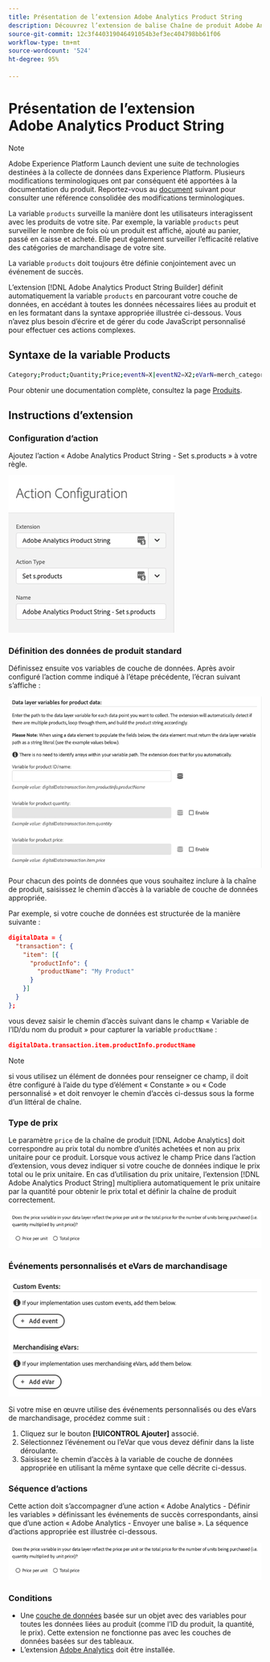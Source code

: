 ```yaml
---
title: Présentation de l’extension Adobe Analytics Product String
description: Découvrez l’extension de balise Chaîne de produit Adobe Analytics dans Adobe Experience Platform.
source-git-commit: 12c3f440319046491054b3ef3ec404798bb61f06
workflow-type: tm+mt
source-wordcount: '524'
ht-degree: 95%

---
```


# Présentation de l’extension Adobe Analytics Product String

>[!NOTE]
>
>Adobe Experience Platform Launch devient une suite de technologies destinées à la collecte de données dans Experience Platform. Plusieurs modifications terminologiques ont par conséquent été apportées à la documentation du produit. Reportez-vous au [document](../../../term-updates.md) suivant pour consulter une référence consolidée des modifications terminologiques.

La variable `products` surveille la manière dont les utilisateurs interagissent avec les produits de votre site. Par exemple, la variable `products` peut surveiller le nombre de fois où un produit est affiché, ajouté au panier, passé en caisse et acheté. Elle peut également surveiller l’efficacité relative des catégories de marchandisage de votre site.

La variable `products` doit toujours être définie conjointement avec un événement de succès.

L’extension [!DNL Adobe Analytics Product String Builder] définit automatiquement la variable `products` en parcourant votre couche de données, en accédant à toutes les données nécessaires liées au produit et en les formatant dans la syntaxe appropriée illustrée ci-dessous. Vous n’avez plus besoin d’écrire et de gérer du code JavaScript personnalisé pour effectuer ces actions complexes.

## Syntaxe de la variable Products

```bash
Category;Product;Quantity;Price;eventN=X|eventN2=X2;eVarN=merch_category|eVarN2=merch_category2
```

Pour obtenir une documentation complète, consultez la page [Produits](https://experienceleague.adobe.com/docs/analytics/implementation/vars/page-vars/products.html?lang=fr).

## Instructions d’extension

### Configuration d’action

Ajoutez l’action « Adobe Analytics Product String - Set s.products » à votre règle.

![Configuration d’action](./images/screenshot-action-config.png)

### Définition des données de produit standard

Définissez ensuite vos variables de couche de données. Après avoir configuré l’action comme indiqué à l’étape précédente, l’écran suivant s’affiche :

![Champs standard](./images/screenshot-standard-fields.png)

Pour chacun des points de données que vous souhaitez inclure à la chaîne de produit, saisissez le chemin d’accès à la variable de couche de données appropriée.

Par exemple, si votre couche de données est structurée de la manière suivante :

```json
digitalData = {
  "transaction": {
    "item": [{
      "productInfo": {
        "productName": "My Product"
      }
    }]
  }
};
```

vous devez saisir le chemin d’accès suivant dans le champ « Variable de l’ID/du nom du produit » pour capturer la variable `productName` :

```json
digitalData.transaction.item.productInfo.productName
```

>[!NOTE]
>
>si vous utilisez un élément de données pour renseigner ce champ, il doit être configuré à l’aide du type d’élément « Constante » ou « Code personnalisé » et doit renvoyer le chemin d’accès ci-dessus sous la forme d’un littéral de chaîne.

### Type de prix

Le paramètre `price` de la chaîne de produit [!DNL Adobe Analytics] doit correspondre au prix total du nombre d’unités achetées et non au prix unitaire pour ce produit. Lorsque vous activez le champ Price dans l’action d’extension, vous devez indiquer si votre couche de données indique le prix total ou le prix unitaire. En cas d’utilisation du prix unitaire, l’extension [!DNL Adobe Analytics Product String] multipliera automatiquement le prix unitaire par la quantité pour obtenir le prix total et définir la chaîne de produit correctement.

![Type de prix](./images/screenshot-price-type.png)

### Événements personnalisés et eVars de marchandisage

![Événements et eVars](./images/screenshot-events-evars.png)

Si votre mise en œuvre utilise des événements personnalisés ou des eVars de marchandisage, procédez comme suit :

1. Cliquez sur le bouton **[!UICONTROL Ajouter]** associé.
1. Sélectionnez l’événement ou l’eVar que vous devez définir dans la liste déroulante.
1. Saisissez le chemin d’accès à la variable de couche de données appropriée en utilisant la même syntaxe que celle décrite ci-dessus.

### Séquence d’actions

Cette action doit s’accompagner d’une action « Adobe Analytics - Définir les variables » définissant les événements de succès correspondants, ainsi que d’une action « Adobe Analytics - Envoyer une balise ». La séquence d’actions appropriée est illustrée ci-dessous.

![Champs standard](./images/screenshot-price-type.png)

### Conditions

* Une [couche de données](https://theblog.adobe.com/data-layers-buzzword-best-practice/) basée sur un objet avec des variables pour toutes les données liées au produit (comme l’ID du produit, la quantité, le prix). Cette extension ne fonctionne pas avec les couches de données basées sur des tableaux.
* L’extension [Adobe Analytics](../analytics/overview.md) doit être installée.
